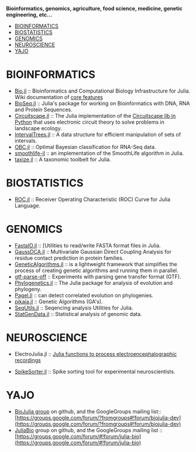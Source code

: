 **Bioinformatics, genomics, agriculture, food science, medicine, genetic engineering, etc...**

* [BIOINFORMATICS](#bioinformatics)
* [BIOSTATISTICS](#bioinformatics)
* [GENOMICS](#genomics)
* [NEUROSCIENCE](#neuroscience)
* [YAJO](#yajo)
   


# BIOINFORMATICS
- [Bio.jl](https://github.com/BioJulia/Bio.jl) :: Bioinformatics and Computational Biology Infrastructure for Julia. Wiki documentation of [core features](https://github.com/BioJulia/Bio.jl/wiki/core-features)
- [BioSeq.jl](https://github.com/BioJulia/BioSeq.jl) :: Julia's package for working on Bioinformatics with DNA, RNA and Protein Sequences.
- [Circuitscape.jl](https://github.com/tanmaykm/Circuitscape.jl) :: The Julia implementation of the [Circuitscape lib in Python](http://www.circuitscape.org/) that uses electronic circuit theory to solve problems in landscape ecology.
- [IntervalTrees.jl](https://github.com/BioJulia/IntervalTrees.jl) :: A data structure for efficient manipulation of sets of intervals.
- [OBC.jl](https://github.com/binarybana/OBC.jl) :: Optimal Bayesian classification for RNA-Seq data.
- [smoothlife-jl](https://github.com/jamak/smoothlife-jl) :: an implementation of the SmoothLife algorithm in Julia.
- [taxize.jl](https://github.com/sckott/taxize.jl) :: A taxonomic toolbelt for Julia.


# BIOSTATISTICS
- [ROC.jl](https://github.com/diegozea/ROC.jl) :: Receiver Operating Characteristic (ROC) Curve for Julia Language.


# GENOMICS
- [FastaIO.jl](https://github.com/carlobaldassi/FastaIO.jl) :: [Utilities to read/write FASTA format files in Julia.
- [GaussDCA.jl](https://github.com/carlobaldassi/GaussDCA.jl) :: Multivariate Gaussian Direct Coupling Analysis for residue contact prediction in protein families.
- [GeneticAlgorithms.jl](https://github.com/forio/GeneticAlgorithms.jl) :: is a lightweight framework that simplifies the process of creating genetic algorithms and running them in parallel.
- [gtf-parse-off](https://github.com/dcjones/gtf-parse-off) :: Experiments with parsing gene transfer format (GTF).
- [Phylogenetics.jl](https://github.com/BioJulia/Phylogenetics.jl) :: The Julia package for analysis of evolution and phylogeny.
- [Pagel.jl](https://github.com/porterjamesj/Pagel.jl) :: can detect correlated evolution on phylogenies.
- [pikaia.jl](https://github.com/tmeits/pikaia.jl) :: Genetic Algorithms (GA's).
- [SeqUtils.jl](https://github.com/nlhepler/SeqUtils.jl) :: Seqencing analysis Utilities for Julia.
- [StatGenData.jl](https://github.com/dmbates/StatGenData.jl) :: Statistical analysis of genomic data.


# NEUROSCIENCE
* ElectroJulia.jl :: [Julia functions to process electroencephalographic recordings](https://github.com/sam81/ElectroJulia.jl)
- [SpikeSorter.jl](https://github.com/grero/SpikeSorter.jl) :: Spike sorting tool for experimental neuroscientists.


# YAJO
- [BioJulia group](https://github.com/BioJulia) on github, and the GoogleGroups mailing list:: [https://groups.google.com/forum/?fromgroups#!forum/biojulia-dev](https://groups.google.com/forum/?fromgroups#!forum/biojulia-dev)
- [JuliaBio](https://github.com/JuliaBio) group on github, and the GoogleGroups mailing list :: [https://groups.google.com/forum/#!forum/julia-bio](https://groups.google.com/forum/#!forum/julia-bio)



